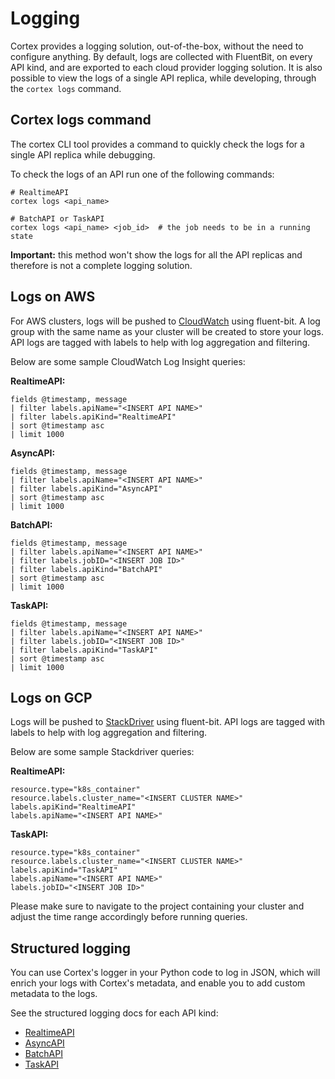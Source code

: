 # Logging

Cortex provides a logging solution, out-of-the-box, without the need to configure anything. By default, logs are
collected with FluentBit, on every API kind, and are exported to each cloud provider logging solution. It is also
possible to view the logs of a single API replica, while developing, through the `cortex logs` command.

## Cortex logs command

The cortex CLI tool provides a command to quickly check the logs for a single API replica while debugging.

To check the logs of an API run one of the following commands:

```shell
# RealtimeAPI
cortex logs <api_name>

# BatchAPI or TaskAPI
cortex logs <api_name> <job_id>  # the job needs to be in a running state
```

**Important:** this method won't show the logs for all the API replicas and therefore is not a complete logging
solution.

## Logs on AWS

For AWS clusters, logs will be pushed to [CloudWatch](https://console.aws.amazon.com/cloudwatch/home) using fluent-bit.
A log group with the same name as your cluster will be created to store your logs. API logs are tagged with labels to
help with log aggregation and filtering.

Below are some sample CloudWatch Log Insight queries:

**RealtimeAPI:**

```text
fields @timestamp, message
| filter labels.apiName="<INSERT API NAME>"
| filter labels.apiKind="RealtimeAPI"
| sort @timestamp asc
| limit 1000
```

**AsyncAPI:**

```text
fields @timestamp, message
| filter labels.apiName="<INSERT API NAME>"
| filter labels.apiKind="AsyncAPI"
| sort @timestamp asc
| limit 1000
```

**BatchAPI:**

```text
fields @timestamp, message
| filter labels.apiName="<INSERT API NAME>"
| filter labels.jobID="<INSERT JOB ID>"
| filter labels.apiKind="BatchAPI"
| sort @timestamp asc
| limit 1000
```

**TaskAPI:**

```text
fields @timestamp, message
| filter labels.apiName="<INSERT API NAME>"
| filter labels.jobID="<INSERT JOB ID>"
| filter labels.apiKind="TaskAPI"
| sort @timestamp asc
| limit 1000
```

## Logs on GCP

Logs will be pushed to [StackDriver](https://console.cloud.google.com/logs/query) using fluent-bit. API logs are tagged
with labels to help with log aggregation and filtering.

Below are some sample Stackdriver queries:

**RealtimeAPI:**

```text
resource.type="k8s_container"
resource.labels.cluster_name="<INSERT CLUSTER NAME>"
labels.apiKind="RealtimeAPI"
labels.apiName="<INSERT API NAME>"
```

**TaskAPI:**

```text
resource.type="k8s_container"
resource.labels.cluster_name="<INSERT CLUSTER NAME>"
labels.apiKind="TaskAPI"
labels.apiName="<INSERT API NAME>"
labels.jobID="<INSERT JOB ID>"
```

Please make sure to navigate to the project containing your cluster and adjust the time range accordingly before running
queries.

## Structured logging

You can use Cortex's logger in your Python code to log in JSON, which will enrich your logs with Cortex's metadata, and
enable you to add custom metadata to the logs.

See the structured logging docs for each API kind:

- [RealtimeAPI](../../workloads/realtime/predictors.md#structured-logging)
- [AsyncAPI](../../workloads/async/predictors.md#structured-logging)
- [BatchAPI](../../workloads/batch/predictors.md#structured-logging)
- [TaskAPI](../../workloads/task/definitions.md#structured-logging)
